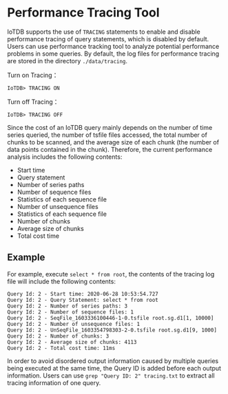 <!--

    Licensed to the Apache Software Foundation (ASF) under one
    or more contributor license agreements.  See the NOTICE file
    distributed with this work for additional information
    regarding copyright ownership.  The ASF licenses this file
    to you under the Apache License, Version 2.0 (the
    "License"); you may not use this file except in compliance
    with the License.  You may obtain a copy of the License at
    
        http://www.apache.org/licenses/LICENSE-2.0
    
    Unless required by applicable law or agreed to in writing,
    software distributed under the License is distributed on an
    "AS IS" BASIS, WITHOUT WARRANTIES OR CONDITIONS OF ANY
    KIND, either express or implied.  See the License for the
    specific language governing permissions and limitations
    under the License.

-->
# Performance Tracing Tool

IoTDB supports the use of `TRACING` statements to enable and disable performance tracing of query statements, which is disabled by default. Users can use performance tracking tool to analyze potential performance problems in some queries. By default, the log files for performance tracing are stored in the directory `./data/tracing`.

Turn on Tracing：

`IoTDB> TRACING ON`

Turn off Tracing：

`IoTDB> TRACING OFF`

Since the cost of an IoTDB query mainly depends on the number of time series queried, the number of tsfile files accessed, the total number of chunks to be scanned, and the average size of each chunk (the number of data points contained in the chunk). Therefore, the current performance analysis includes the following contents:

- Start time
- Query statement
- Number of series paths
- Number of sequence files
- Statistics of each sequence file
- Number of unsequence files
- Statistics of each sequence file
- Number of chunks
- Average size of chunks
- Total cost time

## Example

For example, execute `select * from root`, the contents of the tracing log file will include the following contents:

```
Query Id: 2 - Start time: 2020-06-28 10:53:54.727
Query Id: 2 - Query Statement: select * from root
Query Id: 2 - Number of series paths: 3
Query Id: 2 - Number of sequence files: 1
Query Id: 2 - SeqFile_1603336100446-1-0.tsfile root.sg.d1[1, 10000]
Query Id: 2 - Number of unsequence files: 1
Query Id: 2 - UnSeqFile_1603354798303-2-0.tsfile root.sg.d1[9, 1000]
Query Id: 2 - Number of chunks: 3
Query Id: 2 - Average size of chunks: 4113
Query Id: 2 - Total cost time: 11ms
```

In order to avoid disordered output information caused by multiple queries being executed at the same time, the Query ID is added before each output information. Users can use `grep "Query ID: 2" tracing.txt` to extract all tracing information of one query.

